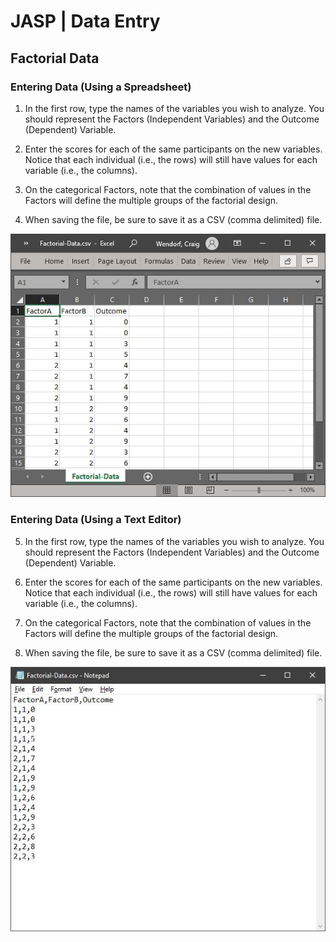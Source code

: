 # JASP | Data Entry

## Factorial Data 

### Entering Data (Using a Spreadsheet)

1. In the first row, type the names of the variables you wish to analyze. You should represent the Factors (Independent Variables) and the Outcome (Dependent) Variable.

2. Enter the scores for each of the same participants on the new variables. Notice that each individual (i.e., the rows) will still have values for each variable (i.e., the columns).

3. On the categorical Factors, note that the combination of values in the Factors will define the multiple groups of the factorial design. 

4. When saving the file, be sure to save it as a CSV (comma delimited) file.

<p align="center"><kbd><img src="factorial1.png"></kbd></p>

### Entering Data (Using a Text Editor)

5. In the first row, type the names of the variables you wish to analyze. You should represent the Factors (Independent Variables) and the Outcome (Dependent) Variable.

6. Enter the scores for each of the same participants on the new variables. Notice that each individual (i.e., the rows) will still have values for each variable (i.e., the columns).

7. On the categorical Factors, note that the combination of values in the Factors will define the multiple groups of the factorial design. 

8. When saving the file, be sure to save it as a CSV (comma delimited) file.

<p align="center"><kbd><img src="factorial2.png"></kbd></p>

